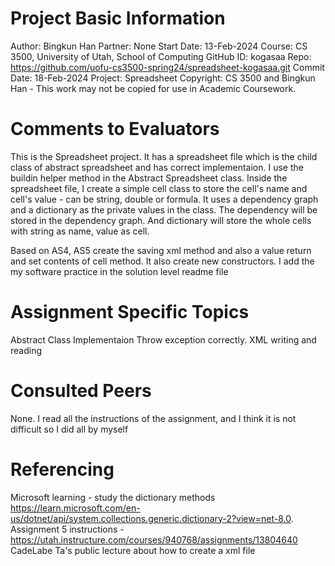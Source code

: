 # Project Basic Information
Author: Bingkun Han
Partner: None
Start Date: 13-Feb-2024
Course: CS 3500, University of Utah, School of Computing
GitHub ID: kogasaa
Repo: https://github.com/uofu-cs3500-spring24/spreadsheet-kogasaa.git
Commit Date: 18-Feb-2024
Project: Spreadsheet
Copyright: CS 3500 and Bingkun Han - This work may not be copied for use in Academic Coursework.

# Comments to Evaluators
This is the Spreadsheet project. It has a spreadsheet file which is the child class of abstract spreadsheet 
and has correct implementaion. I use the buildin helper method in the Abstract Spreadsheet class. Inside the 
spreadsheet file, I create a simple cell class to store the cell's name and cell's value - can be string, double
or formula. It uses a dependency graph and a dictionary as the private values in the class. The dependency will 
be stored in the dependency graph. And dictionary will store the whole cells with string as name, value as cell.

Based on AS4, AS5 create the saving xml method and also a value return and set contents of cell method.
It also create new constructors. I add the my software practice in the 
solution level readme file


# Assignment Specific Topics
Abstract Class
Implementaion
Throw exception correctly.
XML writing and reading

# Consulted Peers
None. I read all the instructions of the assignment, and I think it is not difficult so I did all by myself

# Referencing
Microsoft learning - study the dictionary methods https://learn.microsoft.com/en-us/dotnet/api/system.collections.generic.dictionary-2?view=net-8.0.
Assignment 5 instructions - https://utah.instructure.com/courses/940768/assignments/13804640
CadeLabe Ta's public lecture about how to create a xml file

